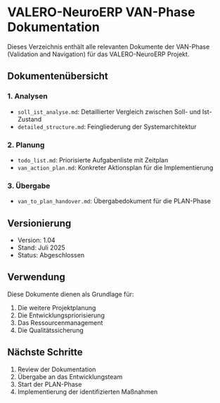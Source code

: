 # VALERO-NeuroERP VAN-Phase Dokumentation

Dieses Verzeichnis enthält alle relevanten Dokumente der VAN-Phase (Validation and Navigation) für das VALERO-NeuroERP Projekt.

## Dokumentenübersicht

### 1. Analysen
- `soll_ist_analyse.md`: Detaillierter Vergleich zwischen Soll- und Ist-Zustand
- `detailed_structure.md`: Feingliederung der Systemarchitektur

### 2. Planung
- `todo_list.md`: Priorisierte Aufgabenliste mit Zeitplan
- `van_action_plan.md`: Konkreter Aktionsplan für die Implementierung

### 3. Übergabe
- `van_to_plan_handover.md`: Übergabedokument für die PLAN-Phase

## Versionierung

- Version: 1.04
- Stand: Juli 2025
- Status: Abgeschlossen

## Verwendung

Diese Dokumente dienen als Grundlage für:
1. Die weitere Projektplanung
2. Die Entwicklungspriorisierung
3. Das Ressourcenmanagement
4. Die Qualitätssicherung

## Nächste Schritte

1. Review der Dokumentation
2. Übergabe an das Entwicklungsteam
3. Start der PLAN-Phase
4. Implementierung der identifizierten Maßnahmen 